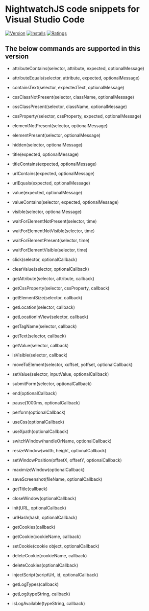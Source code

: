 # NightwatchJS code snippets for Visual Studio Code

[![Version](https://vsmarketplacebadge.apphb.com/version/Raju.vscode-nightwatchjs-snippets.svg)](https://marketplace.visualstudio.com/items?itemName=Raju.vscode-nightwatchjs-snippets)
[![Installs](https://vsmarketplacebadge.apphb.com/installs/Raju.vscode-nightwatchjs-snippets.svg)](https://marketplace.visualstudio.com/items?itemName=Raju.vscode-nightwatchjs-snippets)
[![Ratings](https://vsmarketplacebadge.apphb.com/rating/Raju.vscode-nightwatchjs-snippets.svg)](https://marketplace.visualstudio.com/items?itemName=Raju.vscode-nightwatchjs-snippets)

## The below commands are supported in this version

* attributeContains(selector, attribute, expected, optionalMessage)
* attributeEquals(selector, attribute, expected, optionalMessage)
* containsText(selector, expectedText, optionalMessage)
* cssClassNotPresent(selector, className, optionalMessage)
* cssClassPresent(selector, className, optionalMessage)
* cssProperty(selector, cssProperty, expected, optionalMessage)
* elementNotPresent(selector, optionalMessage)
* elementPresent(selector, optionalMessage)
* hidden(selector, optionalMessage)
* title(expected, optionalMessage)
* titleContains(expected, optionalMessage)
* urlContains(expected, optionalMessage)
* urlEquals(expected, optionalMessage)
* value(expected, optionalMessage)
* valueContains(selector, expected, optionalMessage)
* visible(selector, optionalMessage)

* waitForElementNotPresent(selector, time)
* waitForElementNotVisible(selector, time)
* waitForElementPresent(selector, time)
* waitForElementVisible(selector, time)

* click(selector, optionalCallback)
* clearValue(selector, optionalCallback)
* getAttribute(selector, attribute, callback)
* getCssProperty(selector, cssProperty, callback)
* getElementSize(selector, callback)
* getLocation(selector, callback)
* getLocationInView(selector, callback)
* getTagName(selector, callback)
* getText(selector, callback)
* getValue(selector, callback)
* isVisible(selector, callback)
* moveToElement(selector, xoffset, yoffset, optionalCallback)
* setValue(selector, inputValue, optionalCallback)
* submitForm(selector, optionalCallback)

* end(optionalCallback)
* pause(1000ms, optionalCallback)
* perform(optionalCallback)
* useCss(optionalCallback)
* useXpath(optionalCallback)
* switchWindow(handleOrName, optionalCallback)
* resizeWindow(width, height, optionalCallback)
* setWindowPosition(offsetX, offsetY, optionalCallback)
* maximizeWindow(optionalCallback)
* saveScreenshot(fileName, optionalCallback)
* getTitle(callback)
* closeWindow(optionalCallback)
* init(URL, optionalCallback)
* urlHash(hash, optionalCallback)
* getCookies(callback)
* getCookie(cookieName, callback)
* setCookie(cookie object, optionalCallback)
* deleteCookie(cookieName, callback)
* deleteCookies(optionalCallback)
* injectScript(scriptUrl, id, optionalCallback)
* getLogTypes(callback)
* getLog(typeString, callback)
* isLogAvailable(typeString, callback)